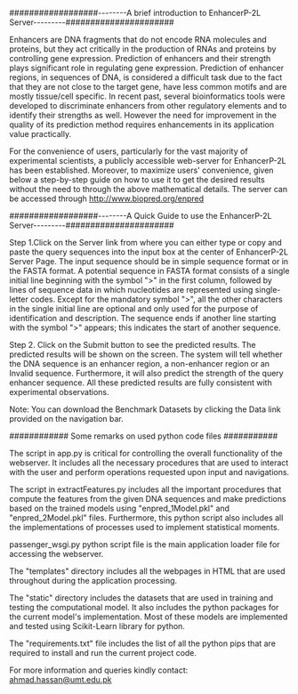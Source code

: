 ##################--------A brief introduction to EnhancerP-2L Server---------######################

Enhancers are DNA fragments that do not encode RNA molecules and proteins, but they act critically in the production of RNAs and proteins by controlling gene expression.
Prediction of enhancers and their strength plays significant role in regulating gene expression. Prediction of enhancer regions, in sequences of DNA, is considered a difficult task due to the fact that they are not close to the target gene, have less common motifs and are mostly tissue/cell specific.
In recent past, several bioinformatics tools were developed to discriminate enhancers from other regulatory elements and to identify their strengths as well. 
However the need for improvement in the quality of its prediction method requires enhancements in its application value practically.

For the convenience of users, particularly for the vast majority of experimental scientists, a publicly accessible web-server for EnhancerP-2L has been established. Moreover, to maximize users' convenience, given below a step-by-step guide on how to use it to get the desired results without the need to through the above mathematical details. The server can be accessed through http://www.biopred.org/enpred


##################--------A Quick Guide to use the EnhancerP-2L Server---------######################

Step 1.Click on the Server link from where you can either type or copy and paste the query sequences into the input box at the center of EnhancerP-2L Server Page. The input sequence should be in simple sequence format or in the FASTA format. A potential sequence in FASTA format consists of a single initial line beginning with the symbol ">" in the first column, followed by lines of sequence data in which nucleotides are represented using single-letter codes. Except for the mandatory symbol ">", all the other characters in the single initial line are optional and only used for the purpose of identification and description. The sequence ends if another line starting with the symbol ">" appears; this indicates the start of another sequence.

Step 2. Click on the Submit button to see the predicted results. The predicted results will be shown on the screen. The system will tell whether the DNA sequence is an enhancer region, a non-enhancer region or an Invalid sequence. Furthermore, it will also predict the strength of the query enhancer sequence. All these predicted results are fully consistent with experimental observations.

Note: You can download the Benchmark Datasets by clicking the Data link provided on the navigation bar.

############ Some remarks on used python code files ###########

The script in app.py is critical for controlling the overall functionality of the webserver. It includes all the necessary procedures that are used to interact with the user and perform operations requested upon input and navigations.

The script in extractFeatures.py includes all the important procedures that compute the features from the given DNA sequences and make predictions based on the trained models using "enpred_1Model.pkl" and "enpred_2Model.pkl" files. Furthermore, this python script also includes all the implementations of processes used to implement statistical moments. 

passenger_wsgi.py python script file is the main application loader file for accessing the webserver.

The "templates" directory includes all the webpages in HTML that are used throughout during the application processing.

The "static" directory includes the datasets that are used in training and testing the computational model. It also includes the python packages for the current model's implementation. Most of these models are implemented and tested using Scikit-Learn library for python.

The "requirements.txt" file includes the list of all the python pips that are required to install and run the current project code.

For more information and queries kindly contact: ahmad.hassan@umt.edu.pk





